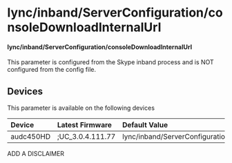 ﻿---
description: lync/inband/ServerConfiguration/consoleDownloadInternalUrl
search:
    keywords: ['lync','inband','ServerConfiguration','consoleDownloadInternalUrl']
---

# lync/inband/ServerConfiguration/consoleDownloadInternalUrl

#### lync/inband/ServerConfiguration/consoleDownloadInternalUrl

This parameter is configured from the Skype inband process and is NOT configured from the config file.



## Devices
This parameter is available on the following devices

| Device | Latest Firmware | Default Value |
|:---|:---|:---|
| audc450HD | ;UC_3.0.4.111.77 | lync/inband/ServerConfiguration/consoleDownloadInternalUrl= 

ADD A DISCLAIMER

